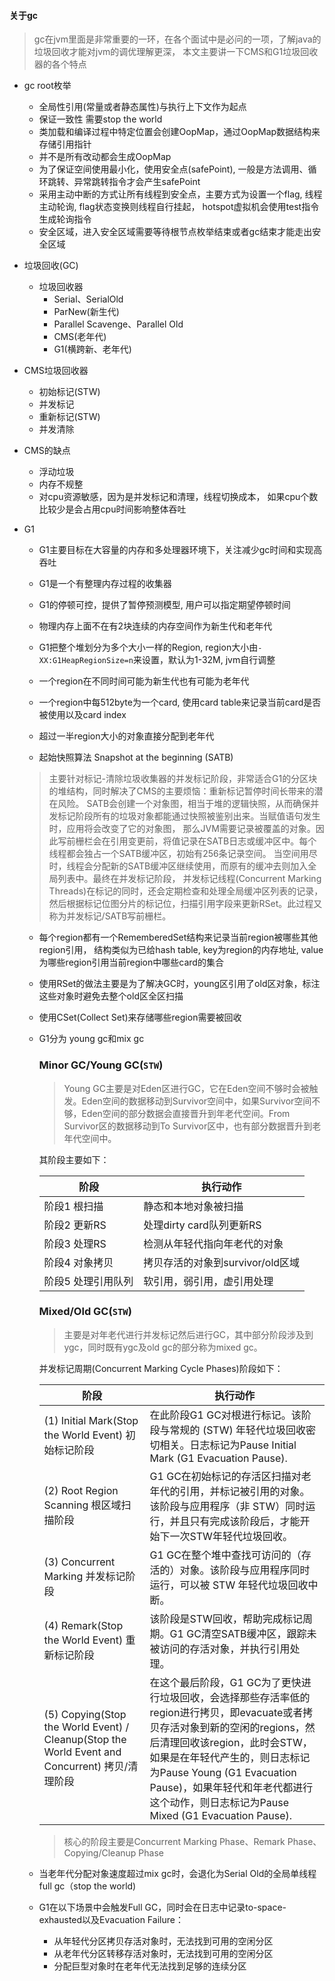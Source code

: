 #### 关于gc

> gc在jvm里面是非常重要的一环，在各个面试中是必问的一项，了解java的垃圾回收才能对jvm的调优理解更深，
本文主要讲一下CMS和G1垃圾回收器的各个特点

* gc root枚举
    * 全局性引用(常量或者静态属性)与执行上下文作为起点
    * 保证一致性 需要stop the world
    * 类加载和编译过程中特定位置会创建OopMap，通过OopMap数据结构来存储引用指针
    * 并不是所有改动都会生成OopMap
    * 为了保证空间使用最小化，使用安全点(safePoint), 一般是方法调用、循环跳转、异常跳转指令才会产生safePoint
    * 采用主动中断的方式让所有线程到安全点，主要方式为设置一个flag, 线程主动轮询, flag状态变换则线程自行挂起，
    hotspot虚拟机会使用test指令生成轮询指令
    * 安全区域，进入安全区域需要等待根节点枚举结束或者gc结束才能走出安全区域
    
* 垃圾回收(GC)
    * 垃圾回收器
        * Serial、SerialOld
        * ParNew(新生代)
        * Parallel Scavenge、Parallel Old
        * CMS(老年代)
        * G1(横跨新、老年代)
    
* CMS垃圾回收器
    * 初始标记(STW)
    * 并发标记
    * 重新标记(STW)
    * 并发清除
    
* CMS的缺点
    * 浮动垃圾
    * 内存不规整
    * 对cpu资源敏感，因为是并发标记和清理，线程切换成本，
    如果cpu个数比较少是会占用cpu时间影响整体吞吐
    
* G1
    * G1主要目标在大容量的内存和多处理器环境下，关注减少gc时间和实现高吞吐
    
    * G1是一个有整理内存过程的收集器
    
    * G1的停顿可控，提供了暂停预测模型, 用户可以指定期望停顿时间
    
    * 物理内存上面不在有2块连续的内存空间作为新生代和老年代
    
    * G1把整个堆划分为多个大小一样的Region, 
      region大小由```-XX:G1HeapRegionSize=n```来设置，默认为1-32M, jvm自行调整
    
    * 一个region在不同时间可能为新生代也有可能为老年代
    
    * 一个region中每512byte为一个card, 使用card table来记录当前card是否被使用以及card index
    
    * 超过一半region大小的对象直接分配到老年代
    
    * 起始快照算法 Snapshot at the beginning (SATB)
    > 主要针对标记-清除垃圾收集器的并发标记阶段，非常适合G1的分区块的堆结构，同时解决了CMS的主要烦恼：重新标记暂停时间长带来的潜在风险。
      SATB会创建一个对象图，相当于堆的逻辑快照，从而确保并发标记阶段所有的垃圾对象都能通过快照被鉴别出来。当赋值语句发生时，应用将会改变了它的对象图，
      那么JVM需要记录被覆盖的对象。因此写前栅栏会在引用变更前，将值记录在SATB日志或缓冲区中。每个线程都会独占一个SATB缓冲区，初始有256条记录空间。
      当空间用尽时，线程会分配新的SATB缓冲区继续使用，而原有的缓冲去则加入全局列表中。最终在并发标记阶段，
      并发标记线程(Concurrent Marking Threads)在标记的同时，还会定期检查和处理全局缓冲区列表的记录，
      然后根据标记位图分片的标记位，扫描引用字段来更新RSet。此过程又称为并发标记/SATB写前栅栏。
    
    * 每个region都有一个RememberedSet结构来记录当前region被哪些其他region引用，
      结构类似为已给hash table, key为region的内存地址, value为哪些region引用当前region中哪些card的集合
    
    * 使用RSet的做法主要是为了解决GC时，young区引用了old区对象，标注这些对象时避免去整个old区全区扫描
    
    * 使用CSet(Collect Set)来存储哪些region需要被回收

    * G1分为 young gc和mix gc
    
        ### Minor GC/Young GC(`STW`)
    
        > Young GC主要是对Eden区进行GC，它在Eden空间不够时会被触发。Eden空间的数据移动到Survivor空间中，如果Survivor空间不够，Eden空间的部分数据会直接晋升到年老代空间。From Survivor区的数据移动到To Survivor区中，也有部分数据晋升到老年代空间中。
    
        其阶段主要如下：
    
        | 阶段               | 执行动作                         |
        | ------------------ | -------------------------------- |
        | 阶段1 根扫描       | 静态和本地对象被扫描             |
        | 阶段2 更新RS       | 处理dirty card队列更新RS         |
        | 阶段3 处理RS       | 检测从年轻代指向年老代的对象     |
        | 阶段4 对象拷贝     | 拷贝存活的对象到survivor/old区域 |
        | 阶段5 处理引用队列 | 软引用，弱引用，虚引用处理       |
    
        ### Mixed/Old GC(`STW`)
    
        > 主要是对年老代进行并发标记然后进行GC，其中部分阶段涉及到ygc，同时既有ygc及old gc的部分称为mixed gc。
    
        并发标记周期(Concurrent Marking Cycle Phases)阶段如下：
    
        | 阶段                                                         | 执行动作                                                     |
        | ------------------------------------------------------------ | ------------------------------------------------------------ |
        | (1) Initial Mark(Stop the World Event) 初始标记阶段          | 在此阶段G1 GC对根进行标记。该阶段与常规的 (STW) 年轻代垃圾回收密切相关。日志标记为Pause Initial Mark (G1 Evacuation Pause). |
        | (2) Root Region Scanning 根区域扫描阶段                      | G1 GC在初始标记的存活区扫描对老年代的引用，并标记被引用的对象。该阶段与应用程序（非 STW）同时运行，并且只有完成该阶段后，才能开始下一次STW年轻代垃圾回收。 |
        | (3) Concurrent Marking 并发标记阶段                          | G1 GC在整个堆中查找可访问的（存活的）对象。该阶段与应用程序同时运行，可以被 STW 年轻代垃圾回收中断。 |
        | (4) Remark(Stop the World Event) 重新标记阶段                | 该阶段是STW回收，帮助完成标记周期。G1 GC清空SATB缓冲区，跟踪未被访问的存活对象，并执行引用处理。 |
        | (5) Copying(Stop the World Event) / Cleanup(Stop the World Event and Concurrent) 拷贝/清理阶段 | 在这个最后阶段，G1 GC为了更快进行垃圾回收，会选择那些存活率低的region进行拷贝，即evacuate或者拷贝存活对象到新的空闲的regions，然后清理回收该region，此时会STW，如果是在年轻代产生的，则日志标记为Pause Young (G1 Evacuation Pause)，如果年轻代和年老代都进行这个动作，则日志标记为Pause Mixed (G1 Evacuation Pause). |
    
        > 核心的阶段主要是Concurrent Marking Phase、Remark Phase、Copying/Cleanup Phase
        
    * 当老年代分配对象速度超过mix gc时，会退化为Serial Old的全局单线程full gc（stop the world)
    
    * G1在以下场景中会触发Full GC，同时会在日志中记录to-space-exhausted以及Evacuation Failure：
        * 从年轻代分区拷贝存活对象时，无法找到可用的空闲分区
        * 从老年代分区转移存活对象时，无法找到可用的空闲分区
        * 分配巨型对象时在老年代无法找到足够的连续分区
      
    

